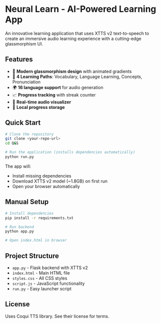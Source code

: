 # Neural Learn - AI-Powered Learning App

An innovative learning application that uses XTTS v2 text-to-speech to create an immersive audio learning experience with a cutting-edge glassmorphism UI.

## Features

- 🎨 **Modern glassmorphism design** with animated gradients
- 🧠 **4 Learning Paths**: Vocabulary, Language Learning, Concepts, Pronunciation
- 🌍 **16 language support** for audio generation
- 📈 **Progress tracking** with streak counter
- 🎵 **Real-time audio visualizer**
- 💾 **Local progress storage**

## Quick Start

```bash
# Clone the repository
git clone <your-repo-url>
cd Q&S

# Run the application (installs dependencies automatically)
python run.py
```

The app will:
- Install missing dependencies
- Download XTTS v2 model (~1.8GB) on first run
- Open your browser automatically

## Manual Setup

```bash
# Install dependencies
pip install -r requirements.txt

# Run backend
python app.py

# Open index.html in browser
```

## Project Structure

- `app.py` - Flask backend with XTTS v2
- `index.html` - Main HTML file
- `styles.css` - All CSS styles
- `script.js` - JavaScript functionality
- `run.py` - Easy launcher script

## License

Uses Coqui TTS library. See their license for terms.
